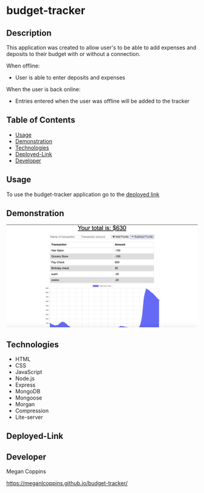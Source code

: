 # budget-tracker

## Description

This application was created to allow user's to be able to add expenses and deposits to their budget with or without a connection. 

When offline:
* User is able to enter deposits and expenses

When the user is back online: 
* Entries entered when the user was offline will be added to the tracker

## Table of Contents
* [Usage](#Usage)
* [Demonstration](#Demonstration)
* [Technologies](#Technologies)
* [Deployed-Link](#Deployed-Link)
* [Developer](#Developer)

## Usage

To use the budget-tracker application go to the [deployed link](#Deployed-Link)

## Demonstration

<img src="/assets/budget_tracker.png" alt="budget tracker image">

## Technologies

* HTML
* CSS
* JavaScript
* Node.js
* Express
* MongoDB
* Mongoose
* Morgan
* Compression
* Lite-server

## Deployed-Link


## Developer

Megan Coppins

 https://meganlcoppins.github.io/budget-tracker/

